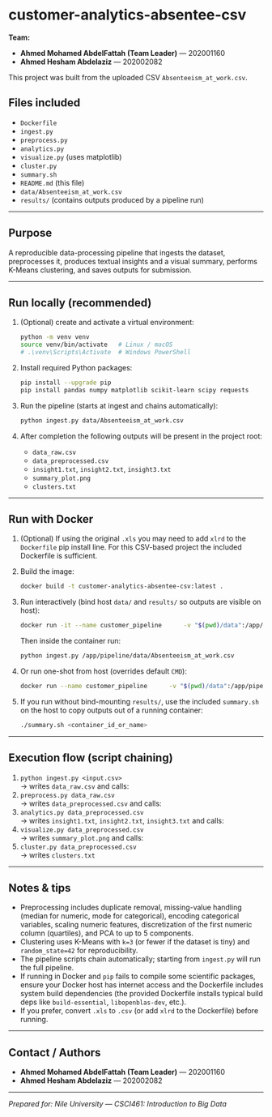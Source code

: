 # customer-analytics-absentee-csv

**Team:**  
- **Ahmed Mohamed AbdelFattah (Team Leader)** — 202001160  
- **Ahmed Hesham Abdelaziz** — 202002082

This project was built from the uploaded CSV `Absenteeism_at_work.csv`.

## Files included
- `Dockerfile`  
- `ingest.py`  
- `preprocess.py`  
- `analytics.py`  
- `visualize.py` (uses matplotlib)  
- `cluster.py`  
- `summary.sh`  
- `README.md` (this file)  
- `data/Absenteeism_at_work.csv`  
- `results/` (contains outputs produced by a pipeline run)

---

## Purpose
A reproducible data-processing pipeline that ingests the dataset, preprocesses it, produces textual insights and a visual summary, performs K-Means clustering, and saves outputs for submission.

---

## Run locally (recommended)
1. (Optional) create and activate a virtual environment:
   ```bash
   python -m venv venv
   source venv/bin/activate   # Linux / macOS
   # .\venv\Scripts\Activate  # Windows PowerShell
   ```

2. Install required Python packages:
   ```bash
   pip install --upgrade pip
   pip install pandas numpy matplotlib scikit-learn scipy requests
   ```

3. Run the pipeline (starts at ingest and chains automatically):
   ```bash
   python ingest.py data/Absenteeism_at_work.csv
   ```

4. After completion the following outputs will be present in the project root:
   - `data_raw.csv`  
   - `data_preprocessed.csv`  
   - `insight1.txt`, `insight2.txt`, `insight3.txt`  
   - `summary_plot.png`  
   - `clusters.txt`

---

## Run with Docker
1. (Optional) If using the original `.xls` you may need to add `xlrd` to the `Dockerfile` pip install line. For this CSV-based project the included Dockerfile is sufficient.

2. Build the image:
   ```bash
   docker build -t customer-analytics-absentee-csv:latest .
   ```

3. Run interactively (bind host `data/` and `results/` so outputs are visible on host):
   ```bash
   docker run -it --name customer_pipeline      -v "$(pwd)/data":/app/pipeline/data      -v "$(pwd)/results":/app/pipeline/results      customer-analytics-absentee-csv:latest
   ```
   Then inside the container run:
   ```bash
   python ingest.py /app/pipeline/data/Absenteeism_at_work.csv
   ```

4. Or run one-shot from host (overrides default `CMD`):
   ```bash
   docker run --name customer_pipeline      -v "$(pwd)/data":/app/pipeline/data      -v "$(pwd)/results":/app/pipeline/results      customer-analytics-absentee-csv:latest      python ingest.py /app/pipeline/data/Absenteeism_at_work.csv
   ```

5. If you run without bind-mounting `results/`, use the included `summary.sh` on the host to copy outputs out of a running container:
   ```bash
   ./summary.sh <container_id_or_name>
   ```

---

## Execution flow (script chaining)
1. `python ingest.py <input.csv>`  
   → writes `data_raw.csv` and calls:
2. `preprocess.py data_raw.csv`  
   → writes `data_preprocessed.csv` and calls:
3. `analytics.py data_preprocessed.csv`  
   → writes `insight1.txt`, `insight2.txt`, `insight3.txt` and calls:
4. `visualize.py data_preprocessed.csv`  
   → writes `summary_plot.png` and calls:
5. `cluster.py data_preprocessed.csv`  
   → writes `clusters.txt`

---

## Notes & tips
- Preprocessing includes duplicate removal, missing-value handling (median for numeric, mode for categorical), encoding categorical variables, scaling numeric features, discretization of the first numeric column (quartiles), and PCA to up to 5 components.
- Clustering uses K-Means with `k=3` (or fewer if the dataset is tiny) and `random_state=42` for reproducibility.
- The pipeline scripts chain automatically; starting from `ingest.py` will run the full pipeline.
- If running in Docker and `pip` fails to compile some scientific packages, ensure your Docker host has internet access and the Dockerfile includes system build dependencies (the provided Dockerfile installs typical build deps like `build-essential`, `libopenblas-dev`, etc.).
- If you prefer, convert `.xls` to `.csv` (or add `xlrd` to the Dockerfile) before running.

---

## Contact / Authors
- **Ahmed Mohamed AbdelFattah (Team Leader)** — 202001160  
- **Ahmed Hesham Abdelaziz** — 202002082

--- 

*Prepared for: Nile University — CSCI461: Introduction to Big Data*
